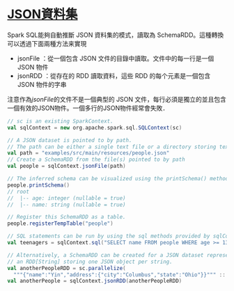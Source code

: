 # [JSON資料集](https://spark.apache.org/docs/latest/sql-programming-guide.html#json-datasets)

Spark SQL能夠自動推斷 JSON 資料集的模式，讀取為 SchemaRDD。這種轉換可以透過下面兩種方法来實現

- jsonFile ：從一個包含 JSON 文件的目錄中讀取。文件中的每一行是一個 JSON 物件
- jsonRDD ：從存在的 RDD 讀取資料，這些 RDD 的每个元素是一個包含 JSON 物件的字串

注意作為*jsonFile*的文件不是一個典型的 JSON 文件，每行必須是獨立的並且包含一個有效的JSON物件。一個多行的JSON物件經常會失敗．

```scala
// sc is an existing SparkContext.
val sqlContext = new org.apache.spark.sql.SQLContext(sc)

// A JSON dataset is pointed to by path.
// The path can be either a single text file or a directory storing text files.
val path = "examples/src/main/resources/people.json"
// Create a SchemaRDD from the file(s) pointed to by path
val people = sqlContext.jsonFile(path)

// The inferred schema can be visualized using the printSchema() method.
people.printSchema()
// root
//  |-- age: integer (nullable = true)
//  |-- name: string (nullable = true)

// Register this SchemaRDD as a table.
people.registerTempTable("people")

// SQL statements can be run by using the sql methods provided by sqlContext.
val teenagers = sqlContext.sql("SELECT name FROM people WHERE age >= 13 AND age <= 19")

// Alternatively, a SchemaRDD can be created for a JSON dataset represented by
// an RDD[String] storing one JSON object per string.
val anotherPeopleRDD = sc.parallelize(
  """{"name":"Yin","address":{"city":"Columbus","state":"Ohio"}}""" :: Nil)
val anotherPeople = sqlContext.jsonRDD(anotherPeopleRDD)
```

